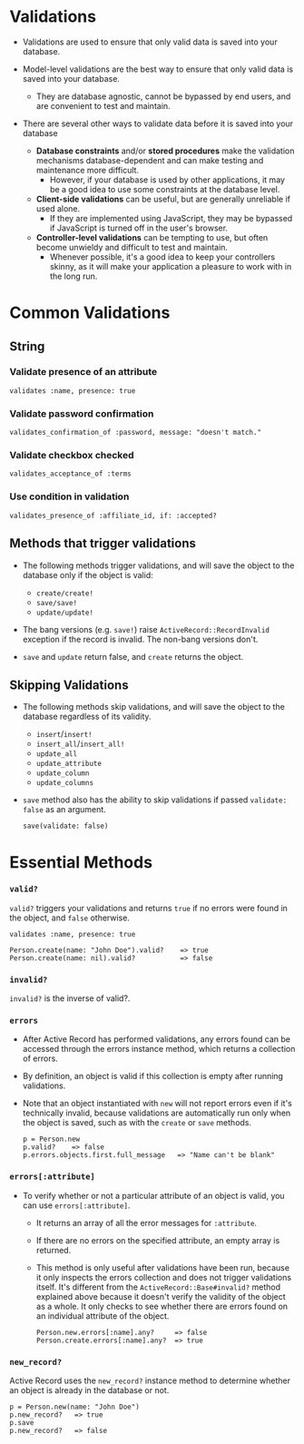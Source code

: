 # Validations
- Validations are used to ensure that only valid data is saved into your database.
- Model-level validations are the best way to ensure that only valid data is saved into your database. 
  - They are database agnostic, cannot be bypassed by end users, and are convenient to test and maintain.

- There are several other ways to validate data before it is saved into your database
  - **Database constraints** and/or **stored procedures** make the validation mechanisms database-dependent and can make testing and maintenance more difficult. 
    - However, if your database is used by other applications, it may be a good idea to use some constraints at the database level.
  - **Client-side validations** can be useful, but are generally unreliable if used alone. 
    - If they are implemented using JavaScript, they may be bypassed if JavaScript is turned off in the user's browser.
  - **Controller-level validations** can be tempting to use, but often become unwieldy and difficult to test and maintain. 
    - Whenever possible, it's a good idea to keep your controllers skinny, as it will make your application a pleasure to work with in the long run.

# Common Validations
## String
### Validate presence of an attribute

    validates :name, presence: true

### Validate password confirmation

    validates_confirmation_of :password, message: "doesn't match."

### Validate checkbox checked

    validates_acceptance_of :terms

### Use condition in validation

    validates_presence_of :affiliate_id, if: :accepted?



## Methods that trigger validations

- The following methods trigger validations, and will save the object to the database only if the object is valid:

  - `create/create!`
  - `save/save!`
  - `update/update!`
- The bang versions (e.g. `save!`) raise `ActiveRecord::RecordInvalid` exception if the record is invalid. The non-bang versions don't.
- `save` and `update` return false, and `create` returns the object.

## Skipping Validations
- The following methods skip validations, and will save the object to the database regardless of its validity.
  - `insert`/`insert!`
  - `insert_all`/`insert_all!`
  - `update_all`
  - `update_attribute`
  - `update_column`
  - `update_columns`
- `save` method also has the ability to skip validations if passed `validate: false` as an argument.

      save(validate: false)

# Essential Methods

### `valid?`
`valid?` triggers your validations and returns `true` if no errors were found in the object, and `false` otherwise.

    validates :name, presence: true

    Person.create(name: "John Doe").valid?    => true
    Person.create(name: nil).valid?           => false

### `invalid?` 
`invalid?` is the inverse of valid?.

### `errors`
- After Active Record has performed validations, any errors found can be accessed through the errors instance method, which returns a collection of errors. 
- By definition, an object is valid if this collection is empty after running validations.
- Note that an object instantiated with `new` will not report errors even if it's technically invalid, because validations are automatically run only when the object is saved, such as with the `create` or `save` methods.

      p = Person.new
      p.valid?    => false
      p.errors.objects.first.full_message   => "Name can't be blank"

### `errors[:attribute]`
- To verify whether or not a particular attribute of an object is valid, you can use `errors[:attribute]`. 
  - It returns an array of all the error messages for `:attribute`. 
  - If there are no errors on the specified attribute, an empty array is returned.
  - This method is only useful after validations have been run, because it only inspects the errors collection and does not trigger validations itself. It's different from the `ActiveRecord::Base#invalid?` method explained above because it doesn't verify the validity of the object as a whole. It only checks to see whether there are errors found on an individual attribute of the object.

        Person.new.errors[:name].any?     => false
        Person.create.errors[:name].any?  => true

### `new_record?`
Active Record uses the `new_record?` instance method to determine whether an object is already in the database or not.

    p = Person.new(name: "John Doe")
    p.new_record?   => true
    p.save
    p.new_record?   => false


